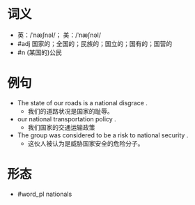 # 词义
- 英：/ˈnæʃnəl/； 美：/ˈnæʃnəl/
- #adj 国家的；全国的；民族的；国立的；国有的；国营的
- #n (某国的)公民
# 例句
- The state of our roads is a national disgrace .
	- 我们的道路状况是国家的耻辱。
- our national transportation policy .
	- 我们国家的交通运输政策
- The group was considered to be a risk to national security .
	- 这伙人被认为是威胁国家安全的危险分子。
# 形态
- #word_pl nationals
